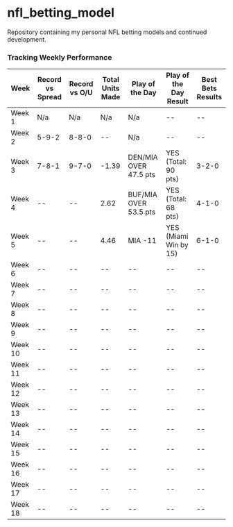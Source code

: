 # nfl_betting_model
Repository containing my personal NFL betting models and continued development.

### Tracking Weekly Performance

| Week    | Record vs Spread | Record vs O/U | Total Units Made | Play of the Day       | Play of the Day Result | Best Bets Results |
| ------- | ---------------- | ------------- | ---------------- | --------------------- | ---------------------- | ----------------- |
| Week 1  | N/a              | N/a           | N/a              | N/a                   | --                     | --                |
| Week 2  | 5-9-2            | 8-8-0         | --               | N/a                   | --                     | --                |
| Week 3  | 7-8-1            | 9-7-0         | -1.39            | DEN/MIA OVER 47.5 pts | YES (Total: 90 pts)    | 3-2-0             |
| Week 4  | --               | --            | 2.62             | BUF/MIA OVER 53.5 pts | YES (Total: 68 pts)    | 4-1-0             |
| Week 5  | --               | --            | 4.46             | MIA -11               | YES (Miami Win by 15)  | 6-1-0             |
| Week 6  | --               | --            | --               | --                    | --                     | --                |
| Week 7  | --               | --            | --               | --                    | --                     | --                |
| Week 8  | --               | --            | --               | --                    | --                     | --                |
| Week 9  | --               | --            | --               | --                    | --                     | --                |
| Week 10 | --               | --            | --               | --                    | --                     | --                |
| Week 11 | --               | --            | --               | --                    | --                     | --                |
| Week 12 | --               | --            | --               | --                    | --                     | --                |
| Week 13 | --               | --            | --               | --                    | --                     | --                |
| Week 14 | --               | --            | --               | --                    | --                     | --                |
| Week 15 | --               | --            | --               | --                    | --                     | --                |
| Week 16 | --               | --            | --               | --                    | --                     | --                |
| Week 17 | --               | --            | --               | --                    | --                     | --                |
| Week 18 | --               | --            | --               | --                    | --                     | --                |
